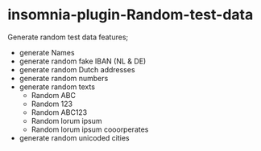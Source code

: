 # insomnia-plugin-Random-test-data 
Generate random test data 
features;
- generate Names
- generate random fake IBAN  (NL & DE)
- generate random Dutch addresses
- generate random numbers
- generate random texts 
	- Random ABC
	- Random 123
	- Random ABC123
	- Random lorum ipsum
	- Random lorum ipsum cooorperates
- generate random unicoded cities

